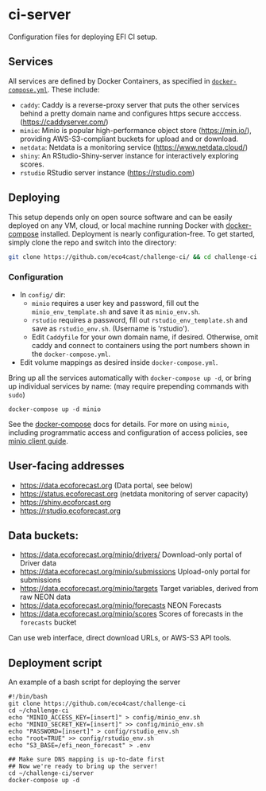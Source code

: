 # ci-server

Configuration files for deploying EFI CI setup.

## Services

All services are defined by Docker Containers, as specified in [`docker-compose.yml`](docker-compose.yml).  These include:

- `caddy`:  Caddy is a reverse-proxy server that puts the other services behind a pretty domain name and configures https secure acccess. (https://caddyserver.com/)
- `minio`: Minio is popular high-performance object store (https://min.io/), providing AWS-S3-compliant buckets for upload and or download.
- `netdata`: Netdata is a monitoring service (https://www.netdata.cloud/)
- `shiny`: An RStudio-Shiny-server instance for interactively exploring scores.  
- `rstudio` RStudio server instance (https://rstudio.com)


## Deploying

This setup depends only on open source software and can be easily deployed on any VM, cloud, or local machine running Docker with [docker-compose](https://docs.docker.com/compose/) installed.  Deployment is nearly configuration-free. To get started, simply clone the repo and switch into the directory: 

```bash
git clone https://github.com/eco4cast/challenge-ci/ && cd challenge-ci
```

### Configuration

- In `config/` dir:
  - `minio` requires a user key and password, fill out the `minio_env_template.sh` and save it as `minio_env.sh`.  
  - `rstudio` requires a password, fill out `rstudio_env_template.sh` and save as `rstudio_env.sh`.  (Username is 'rstudio').
  - Edit `Caddyfile` for your own domain name, if desired.  Otherwise, omit caddy and connect to containers using the port numbers shown in the `docker-compose.yml`.
- Edit volume mappings as desired inside `docker-compose.yml`.  

Bring up all the services automatically with `docker-compose up -d`, or bring up individual services by name: (may require prepending commands with `sudo`)

```
docker-compose up -d minio
```

See the [docker-compose](https://docs.docker.com/compose/) docs for details.  For more on using `minio`, including programmatic access and configuration of access policies, see [minio client guide](https://docs.min.io/docs/minio-client-quickstart-guide.html).  




## User-facing addresses

- https://data.ecoforecast.org  (Data portal, see below)
- https://status.ecoforecast.org (netdata monitoring of server capacity)
- https://shiny.ecoforcast.org
- https://rstudio.ecoforecast.org

## Data buckets:

- https://data.ecoforecast.org/minio/drivers/  Download-only portal of Driver data  
- https://data.ecoforecast.org/minio/submissions Upload-only portal for submissions
- https://data.ecoforecast.org/minio/targets Target variables, derived from raw NEON data
- https://data.ecoforecast.org/minio/forecasts NEON Forecasts
- https://data.ecoforecast.org/minio/scores Scores of forecasts in the `forecasts` bucket

Can use web interface, direct download URLs, or AWS-S3 API tools.

## Deployment script

An example of a bash script for deploying the server

```
#!/bin/bash
git clone https://github.com/eco4cast/challenge-ci
cd ~/challenge-ci
echo "MINIO_ACCESS_KEY=[insert]" > config/minio_env.sh
echo "MINIO_SECRET_KEY=[insert]" >> config/minio_env.sh
echo "PASSWORD=[insert]" > config/rstudio_env.sh
echo "root=TRUE" >> config/rstudio_env.sh
echo "S3_BASE=/efi_neon_forecast" > .env

## Make sure DNS mapping is up-to-date first
## Now we're ready to bring up the server!
cd ~/challenge-ci/server
docker-compose up -d
```

